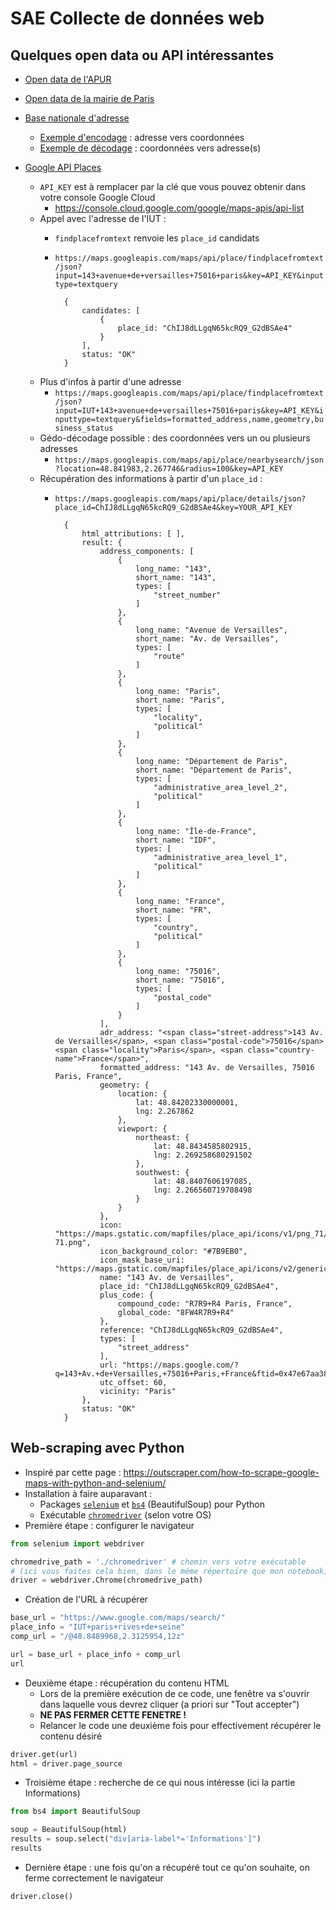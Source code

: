 # SAE Collecte de données web

## Quelques open data ou API intéressantes

- [Open data de l'APUR](https://opendata.apur.org/search?collection=Dataset&tags=apur_bd_economie)

- [Open data de la mairie de Paris](https://opendata.paris.fr/pages/home/)

- [Base nationale d'adresse](https://adresse.data.gouv.fr/api-doc/adresse)
    - [Exemple d'encodage](https://api-adresse.data.gouv.fr/search/?q=143+avenue+Versailles+paris) : adresse vers coordonnées
    - [Exemple de décodage](https://api-adresse.data.gouv.fr/reverse/?lon=2.267746&lat=48.841983) : coordonnées vers adresse(s)
    
- [Google API Places](https://developers.google.com/maps/documentation/places/web-service)
    - `API_KEY` est à remplacer par la clé que vous pouvez obtenir dans votre console Google Cloud
        - <https://console.cloud.google.com/google/maps-apis/api-list>
    - Appel avec l'adresse de l'IUT : 
        - `findplacefromtext` renvoie les `place_id` candidats
        - `https://maps.googleapis.com/maps/api/place/findplacefromtext/json?input=143+avenue+de+versailles+75016+paris&key=API_KEY&inputtype=textquery`

                {
                    candidates: [
                        {
                            place_id: "ChIJ8dLLgqN65kcRQ9_G2dBSAe4"
                        }
                    ],
                    status: "OK"
                }
    
    - Plus d'infos à partir d'une adresse
        - `https://maps.googleapis.com/maps/api/place/findplacefromtext/json?input=IUT+143+avenue+de+versailles+75016+paris&key=API_KEY&inputtype=textquery&fields=formatted_address,name,geometry,business_status`
    - Gédo-décodage possible : des coordonnées vers un ou plusieurs adresses 
        - `https://maps.googleapis.com/maps/api/place/nearbysearch/json?location=48.841983,2.267746&radius=100&key=API_KEY`
    - Récupération des informations à partir d'un `place_id` :
        - `https://maps.googleapis.com/maps/api/place/details/json?place_id=ChIJ8dLLgqN65kcRQ9_G2dBSAe4&key=YOUR_API_KEY`

                {
                    html_attributions: [ ],
                    result: {
                        address_components: [
                            {
                                long_name: "143",
                                short_name: "143",
                                types: [
                                    "street_number"
                                ]
                            },
                            {
                                long_name: "Avenue de Versailles",
                                short_name: "Av. de Versailles",
                                types: [
                                    "route"
                                ]
                            },
                            {
                                long_name: "Paris",
                                short_name: "Paris",
                                types: [
                                    "locality",
                                    "political"
                                ]
                            },
                            {
                                long_name: "Département de Paris",
                                short_name: "Département de Paris",
                                types: [
                                    "administrative_area_level_2",
                                    "political"
                                ]
                            },
                            {
                                long_name: "Île-de-France",
                                short_name: "IDF",
                                types: [
                                    "administrative_area_level_1",
                                    "political"
                                ]
                            },
                            {
                                long_name: "France",
                                short_name: "FR",
                                types: [
                                    "country",
                                    "political"
                                ]
                            },
                            {
                                long_name: "75016",
                                short_name: "75016",
                                types: [
                                    "postal_code"
                                ]
                            }
                        ],
                        adr_address: "<span class="street-address">143 Av. de Versailles</span>, <span class="postal-code">75016</span> <span class="locality">Paris</span>, <span class="country-name">France</span>",
                        formatted_address: "143 Av. de Versailles, 75016 Paris, France",
                        geometry: {
                            location: {
                                lat: 48.84202330000001,
                                lng: 2.267862
                            },
                            viewport: {
                                northeast: {
                                    lat: 48.8434585802915,
                                    lng: 2.269258680291502
                                },
                                southwest: {
                                    lat: 48.8407606197085,
                                    lng: 2.266560719708498
                                }
                            }
                        },
                        icon: "https://maps.gstatic.com/mapfiles/place_api/icons/v1/png_71/geocode-71.png",
                        icon_background_color: "#7B9EB0",
                        icon_mask_base_uri: "https://maps.gstatic.com/mapfiles/place_api/icons/v2/generic_pinlet",
                        name: "143 Av. de Versailles",
                        place_id: "ChIJ8dLLgqN65kcRQ9_G2dBSAe4",
                        plus_code: {
                            compound_code: "R7R9+R4 Paris, France",
                            global_code: "8FW4R7R9+R4"
                        },
                        reference: "ChIJ8dLLgqN65kcRQ9_G2dBSAe4",
                        types: [
                            "street_address"
                        ],
                        url: "https://maps.google.com/?q=143+Av.+de+Versailles,+75016+Paris,+France&ftid=0x47e67aa382cbd2f1:0xee0152d0d9c6df43",
                        utc_offset: 60,
                        vicinity: "Paris"
                    },
                    status: "OK"
                }

## Web-scraping avec Python

- Inspiré par cette page : <https://outscraper.com/how-to-scrape-google-maps-with-python-and-selenium/>
- Installation à faire auparavant :
    - Packages [`selenium`](https://selenium-python.readthedocs.io/api.html#locate-elements-by) et [`bs4`](https://www.crummy.com/software/BeautifulSoup) (BeautifulSoup) pour Python
    - Exécutable [`chromedriver`](https://chromedriver.chromium.org/downloads) (selon votre OS)
- Première étape : configurer le navigateur 
```python
from selenium import webdriver

chromedrive_path = './chromedriver' # chemin vers votre exécutable 
# (ici vous faites cela bien, dans le même répertoire que mon notebook)
driver = webdriver.Chrome(chromedrive_path)
```
- Création de l'URL à récupérer
```python
base_url = "https://www.google.com/maps/search/"
place_info = "IUT+paris+rives+de+seine"
comp_url = "/@48.8489968,2.3125954,12z"

url = base_url + place_info + comp_url
url
```
- Deuxième étape : récupération du contenu HTML
    - Lors de la première exécution de ce code, une fenêtre va s'ouvrir dans laquelle vous devrez cliquer (a priori sur "Tout accepter")
    - **NE PAS FERMER CETTE FENETRE !**
    - Relancer le code une deuxième fois pour effectivement récupérer le contenu désiré
```python
driver.get(url)
html = driver.page_source
```
- Troisième étape : recherche de ce qui nous intéresse (ici la partie Informations)
```python
from bs4 import BeautifulSoup

soup = BeautifulSoup(html)
results = soup.select("div[aria-label*='Informations']")
results
```
- Dernière étape : une fois qu'on a récupéré tout ce qu'on souhaite, on ferme correctement le navigateur
```python
driver.close()
```




